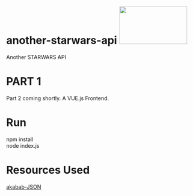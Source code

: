 # another-starwars-api <img src="https://logos-world.net/wp-content/uploads/2020/11/Star-Wars-Logo.png" width="180" height="100">
 Another STARWARS API

# PART 1
Part 2 coming shortly. A VUE.js Frontend.
# Run
npm install <br>
node index.js

# Resources Used
<a href="https://akabab.github.io/starwars-api/api" target="_blank">akabab-JSON</a>
